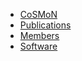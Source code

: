 <!-- docs/_sidebar.md -->

* [CoSMoN](/)
* [Publications](publications/)
* [Members](members/)
* [Software](software/)